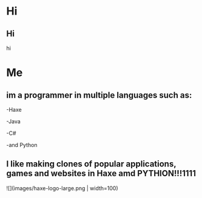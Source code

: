 # Hi
## Hi
hi

# Me
## im a programmer in multiple languages such as:

-Haxe

-Java

-C#

-and Python

## I like making clones of popular applications, games and websites in Haxe amd PYTHION!!!1111

![](images/haxe-logo-large.png | width=100)

